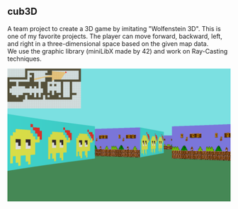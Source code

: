 
<!-- ABOUT THE PROJECT -->
## cub3D

A team project to create a 3D game by imitating "Wolfenstein 3D".
This is one of my favorite projects. The player can move forward, backward, left, and right in a three-dimensional space based on the given map data.  
We use the graphic library (miniLibX made by 42) and work on Ray-Casting techniques.

<div align="center"><img src="screenshot.png" alt="Screenshot"></div>




